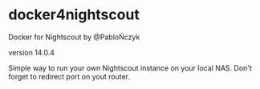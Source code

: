 # docker4nightscout
Docker for Nightscout by @PabloŃczyk

version 14.0.4

Simple way to run your own Nightscout instance on your local NAS. Don't forget to redirect port on yout router.
